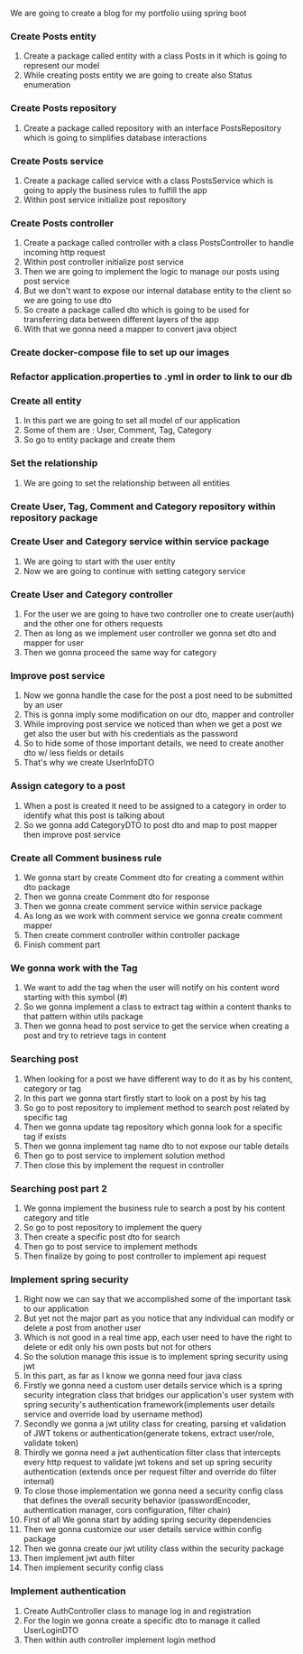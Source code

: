 We are going to create a blog for my portfolio using spring boot 

### Create Posts entity

1. Create a package called entity with a class Posts in it which is going to represent our model 
2. While creating posts entity we are going to create also Status enumeration 

### Create Posts repository

1. Create a package called repository with an interface PostsRepository which is going to simplifies database interactions

### Create Posts service 

1. Create a package called service with a class PostsService which is going to apply the business rules to fulfill the app
2. Within post service initialize post repository

### Create Posts controller

1. Create a package called controller with a class PostsController to handle incoming http request 
2. Within post controller initialize post service
3. Then we are going to implement the logic to manage our posts using post service
4. But we don't want to expose our internal database entity to the client so we are going to use dto 
5. So create a package called dto which is going to be used for transferring data between different layers of the app
6. With that we gonna need a mapper to convert java object

### Create docker-compose file to set up our images

### Refactor application.properties to .yml in order to link to our db

### Create all entity 

1. In this part we are going to set all model of our application 
2. Some of them are : User, Comment, Tag, Category
3. So go to entity package and create them 

### Set the relationship

1. We are going to set the relationship between all entities 

### Create User, Tag, Comment and Category repository within repository package 

### Create User and Category service within service package

1. We are going to start with the user entity
2. Now we are going to continue with setting category service 

### Create User and Category controller 

1. For the user we are going to have two controller one to create user(auth) and the other one for others requests
2. Then as long as we implement user controller we gonna set dto and mapper for user
3. Then we gonna proceed the same way for category

### Improve post service

1. Now we gonna handle the case for the post a post need to be submitted by an user
2. This is gonna imply some modification on our dto, mapper and controller 
3. While improving post service we noticed than when we get a post we get also the user but with his credentials as the password
4. So to hide some of those important details, we need to create another dto w/ less fields or details 
5. That's why we create UserInfoDTO 

### Assign category to a post 

1. When a post is created it need to be assigned to a category in order to identify what this post is talking about
2. So we gonna add CategoryDTO to post dto and map to post mapper then improve post service

### Create all Comment business rule

1. We gonna start by create Comment dto for creating a comment within dto package
2. Then we gonna create Comment dto for response 
3. Then we gonna create comment service within service package 
4. As long as we work with comment service we gonna create comment mapper 
5. Then create comment controller within controller package 
6. Finish comment part

### We gonna work with the Tag 

1. We want to add the tag when the user will notify on his content word starting with this symbol (#)
2. So we gonna implement a class to extract tag within a content thanks to that pattern within utils package 
3. Then we gonna head to post service to get the service when creating a post and try to retrieve tags in content

### Searching post

1. When looking for a post we have different way to do it as by his content, category or tag
2. In this part we gonna start firstly start to look on a post by his tag
3. So go to post repository to implement method to search post related by specific tag
4. Then we gonna update tag repository which gonna look for a specific tag if exists 
5. Then we gonna implement tag name dto to not expose our table details 
6. Then go to post service to implement solution method 
7. Then close this by implement the request in controller 

### Searching post part 2

1. We gonna implement the business rule to search a post by his content category and title
2. So go to post repository to implement the query
3. Then create a specific post dto for search
4. Then go to post service to implement methods
5. Then finalize by going to post controller to implement api request

### Implement spring security

1. Right now we can say that we accomplished some of the important task to our application
2. But yet not the major part as you notice that any individual can modify or delete a post from another user 
3. Which is not good in a real time app, each user need to have the right to delete or edit only his own posts but not for others
4. So the solution manage this issue is to implement spring security using jwt 
5. In this part, as far as I know we gonna need four java class
6. Firstly we gonna need a custom user details service which is a spring security integration class that bridges our application's user system with spring security's authentication framework(implements user details service and override load by username method)
7. Secondly we gonna a jwt utility class for creating, parsing et validation of JWT tokens or authentication(generate tokens, extract user/role, validate token)
8. Thirdly we gonna need a jwt authentication filter class that intercepts every http request to validate jwt tokens and set up spring security authentication (extends once per request filter and override do filter internal)
9. To close those implementation we gonna need a security config class that defines the overall security behavior (passwordEncoder, authentication manager, cors configuration, filter chain)
10. First of all We gonna start by adding spring security dependencies
11. Then we gonna customize our user details service within config package 
12. Then we gonna create our jwt utility class within the security package 
13. Then implement jwt auth filter 
14. Then implement security config class

### Implement authentication 

1. Create AuthController class to manage log in and registration
2. For the login we gonna create a specific dto to manage it called UserLoginDTO
3. Then within auth controller implement login method 





